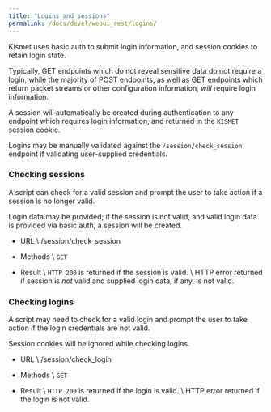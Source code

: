 ```yaml
---
title: "Logins and sessions"
permalink: /docs/devel/webui_rest/logins/
---
```


Kismet uses basic auth to submit login information, and session cookies to retain login state.  

Typically, GET endpoints which do not reveal sensitive data do not require a login, while the majority of POST endpoints, as well as GET endpoints which return packet streams or other configuration information, *will* require login information.

A session will automatically be created during authentication to any endpoint which requires login information, and returned in the `KISMET` session cookie.

Logins may be manually validated against the `/session/check_session` endpoint if validating user-supplied credentials.

### Checking sessions
A script can check for a valid session and prompt the user to take action if a session is no longer valid.

Login data may be provided; if the session is not valid, and valid login data is provided via basic auth, a session will be created.

* URL \\
        /session/check_session

* Methods \\
        `GET`

* Result \\
        `HTTP 200` is returned if the session is valid. \\
        HTTP error returned if session is *not* valid and supplied login data, if any, is not valid.

### Checking logins
A script may need to check for a valid login and prompt the user to take action if the login credentials are not valid.

Session cookies will be ignored while checking logins.

* URL \\
        /session/check_login

* Methods \\
        `GET`

* Result \\
        `HTTP 200` is returned if the login is valid. \\
        HTTP error returned if the login is not valid.

